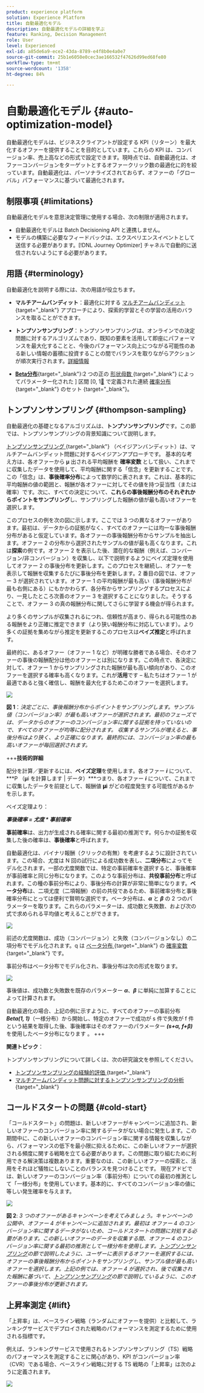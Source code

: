 ```yaml
---
product: experience platform
solution: Experience Platform
title: 自動最適化モデル
description: 自動最適化モデルの詳細を学ぶ
feature: Ranking, Decision Management
role: User
level: Experienced
exl-id: a85de6a9-ece2-43da-8789-e4f8b0e4a0e7
source-git-commit: 25b1e6050e0cec3ae166532f47626d99ed68fe80
workflow-type: tm+mt
source-wordcount: '1358'
ht-degree: 84%

---
```


# 自動最適化モデル {#auto-optimization-model}

自動最適化モデルは、ビジネスクライアントが設定する KPI（リターン）を最大化するオファーを提供することを目的としています。これらの KPI は、コンバージョン率、売上高などの形式で設定できます。現時点では、自動最適化は、オファーコンバージョンをターゲットとするオファークリック数の最適化に的を絞っています。自動最適化は、パーソナライズされておらず、オファーの「グローバル」パフォーマンスに基づいて最適化されます。

## 制限事項 {#limitations}

自動最適化モデルを意思決定管理に使用する場合、次の制限が適用されます。

* 自動最適化モデルは Batch Decisioning API と連携しません。
* モデルの構築に必要なフィードバックは、エクスペリエンスイベントとして送信する必要があります。[!DNL Journey Optimizer] チャネルで自動的に送信されないようにする必要があります。

## 用語 {#terminology}

自動最適化を説明する際には、次の用語が役立ちます。

* **マルチアームバンディット**：最適化に対する [ マルチアームバンディット ](https://en.wikipedia.org/wiki/Multi-armed_bandit){target="_blank"} アプローチにより、探索的学習とその学習の活用のバランスを取ることができます。

* **トンプソンサンプリング**：トンプソンサンプリングは、オンラインでの決定問題に対するアルゴリズムであり、既知の要素を活用して即座にパフォーマンスを最大化することと、今後のパフォーマンス向上につながる可能性のある新しい情報の蓄積に投資することの間でバランスを取りながらアクションが順次実行されます。[詳細情報](#thompson-sampling)

* [**Beta分布**](https://ja.wikipedia.org/wiki/ベータ分布){target="_blank"}:2 つの正の [ 形状母数 ](https://ja.wikipedia.org/wiki/確率分布){target="_blank"} によってパラメーター化された &rbrack; 区間 &lbrack;0, 1[&#128279;](https://en.wikipedia.org/wiki/Statistical_parameter) で定義された連続 [ 確率分布 ](https://en.wikipedia.org/wiki/Shape_parameter){target="_blank"} のセット {target="_blank"}。

## トンプソンサンプリング {#thompson-sampling}

自動最適化の基礎となるアルゴリズムは、**トンプソンサンプリング**&#x200B;です。この節では、トンプソンサンプリングの背景知識について説明します。

[ トンプソンサンプリング ](https://en.wikipedia.org/wiki/Thompson_sampling){target="_blank"} （ベイジアンバンディット）は、マルチアームバンディット問題に対するベイジアンアプローチです。  基本的な考え方は、各オファーから 𝛍 出される平均報酬を **確率変数** として扱い、これまでに収集したデータを使用して、平均報酬に関する「信念」を更新することです。 この「信念」は、**事後確率分布**&#x200B;によって数学的に表されます。これは、基本的に平均報酬の値の範囲と、報酬が各オファーに対してその値を持つ妥当性（または確率）です。次に、すべての決定について、**これらの事後報酬分布のそれぞれからポイントをサンプリング**&#x200B;し、サンプリングした報酬の値が最も高いオファーを選択します。

このプロセスの例を次の図に示します。ここでは 3 つの異なるオファーがあります。最初は、データからの証拠がなく、すべてのオファーには均一な事後報酬分布があると仮定しています。各オファーの事後報酬分布からサンプルを抽出します。オファー 2 の分布から選択されたサンプルの値が最も高くなります。これは&#x200B;**探索**&#x200B;の例です。オファー 2 を表示した後、潜在的な報酬（例えば、コンバージョン/非コンバージョン）を収集し、以下で説明するようにベイズ定理を使用してオファー 2 の事後分布を更新します。このプロセスを継続し、オファーを表示して報酬を収集するたびに事後分布を更新します。2 番目の図では、オファー 3 が選択されています。オファー 1 の平均報酬が最も高い（事後報酬分布が最も右側にある）にもかかわらず、各分布からサンプリングするプロセスにより、一見したところ次善のオファー 3 を選択することになりました。そうすることで、オファー 3 の真の報酬分布に関してさらに学習する機会が得られます。

より多くのサンプルが収集されるにつれ、信頼性が高まり、得られる可能性のある報酬をより正確に推定できます（より狭い報酬分布に対応しています）。より多くの証拠を集めながら推定を更新するこのプロセスは&#x200B;**ベイズ推定**&#x200B;と呼ばれます。

最終的に、あるオファー（オファー 1 など）が明確な勝者である場合、そのオファーの事後の報酬配分は他のオファーとは別になります。この時点で、各決定に対して、オファー 1 からサンプリングされた報酬が最も高い傾向があり、このオファーを選択する確率も高くなります。これが&#x200B;**活用**&#x200B;です – 私たちはオファー 1 が最適であると強く確信し、報酬を最大化するためこのオファーを選択します。

![](../assets/ai-ranking-thompson-sampling.png)

**図 1**：*決定ごとに、事後報酬分布からポイントをサンプリングします。サンプル値（コンバージョン率）が最も高いオファーが選択されます。最初のフェーズでは、データからのオファーのコンバージョン率に関する証拠を持っていないので、すべてのオファーが均等に配分されます。 収集するサンプルが増えると、事後分布はより狭く、より正確になります。最終的には、コンバージョン率の最も高いオファーが毎回選択されます。*

<!--
![](../assets/ai-ranking-thompson-sampling-initial.png)
![](../assets/ai-ranking-thompson-sampling-intermediate.png)
![](../assets/ai-ranking-thompson-sampling-ultimate.png)
-->

+++**技術的詳細**

配分を計算／更新するには、**ベイズ定理**&#x200B;を使用します。各オファー ***i*** について、***P （𝛍i を計算します | データ）***つまり、各オファー ***i*** について、これまでに収集したデータを前提として、報酬値 **𝛍i** がどの程度発生する可能性があるかを示します。

ベイズ定理より：

***事後確率 = 尤度 * 事前確率***

**事前確率**&#x200B;は、出力が生成される確率に関する最初の推測です。何らかの証拠を収集した後の確率は、**事後確率**&#x200B;と呼ばれます。

自動最適化は、バイナリ報酬（クリックの有無）を考慮するように設計されています。この場合、尤度は N 回の試行による成功数を表し、**二項分布**&#x200B;によってモデル化されます。一部の尤度関数では、特定の事前確率を選択すると、事後確率が事前確率と同じ分布になります。このような事前分布は、**共役事前分布**&#x200B;と呼ばれます。この種の事前分布により、事後分布の計算が非常に簡単になります。**ベータ分布**&#x200B;は、二項尤度（二項報酬）の前の共役であるため、事前確率分布と事後確率分布にとっては便利で賢明な選択です。ベータ分布は、***α*** と ***β*** の 2 つのパラメーターを取ります。これらのパラメーターは、成功数と失敗数、および次の式で求められる平均値と考えることができます。

![](../assets/ai-ranking-beta-distribution.png)

前述の尤度関数は、成功（コンバージョン）と失敗（コンバージョンなし）の二項分布でモデル化されます。q は [ ベータ分布 ](https://ja.wikipedia.org/wiki/確率変数){target="_blank"} の [ 確率変数 ](https://ja.wikipedia.org/wiki/ベータ分布){target="_blank"} です。

事前分布はベータ分布でモデル化され、事後分布は次の形式を取ります。

![](../assets/ai-ranking-posterior-distribution.svg)

事後値は、成功数と失敗数を既存のパラメーター ***α***、***β*** に単純に加算することによって計算されます。

自動最適化の場合、上記の例に示すように、すべてのオファーの事前分布 ***Beta(1, 1)***（一様分布）から開始し、特定のオファーで成功が s 件で失敗が f 件という結果を取得した後、事後確率はそのオファーのパラメーター ***(s+α, f+β)*** を使用したベータ分布になります 。
+++

**関連トピック**：

トンプソンサンプリングについて詳しくは、次の研究論文を参照してください。
* [ トンプソンサンプリングの経験的評価 ](https://proceedings.neurips.cc/paper/2011/file/e53a0a2978c28872a4505bdb51db06dc-Paper.pdf){target="_blank"}
* [ マルチアームバンディット問題に対するトンプソンサンプリングの分析 ](https://proceedings.mlr.press/v23/agrawal12/agrawal12.pdf){target="_blank"}

## コールドスタートの問題 {#cold-start}

「コールドスタート」の問題は、新しいオファーがキャンペーンに追加され、新しいオファーのコンバージョン率に関するデータがない場合に発生します。この期間中に、この新しいオファーのコンバージョン率に関する情報を収集しながら、パフォーマンスの低下を最小限に抑えるために、この新しいオファーが選択される頻度に関する戦略を立てる必要があります。この問題に取り組むために利用できる解決策は複数あります。重要なのは、この新しいオファーの探索と、活用をそれほど犠牲にしないことのバランスを見つけることです。 現在アドビでは、新しいオファーのコンバージョン率（事前分布）についての最初の推測として「一様分布」を使用しています。基本的に、すべてのコンバージョン率の値に等しい発生確率を与えます。


![](../assets/ai-ranking-cold-start-strategies.png)

**図 2**: *3 つのオファーがあるキャンペーンを考えてみましょう。キャンペーンの公開中、オファー 4 がキャンペーンに追加されます。最初は オファー 4 のコンバージョン率に関するデータがないため、コールドスタートの問題に対処する必要があります。この新しいオファーのデータを収集する間、オファー 4 のコンバージョン率に関する最初の推測として一様分布を使用します。[トンプソンサンプリング](#thompson-sampling)の節で説明したように、ユーザーに表示するオファーを選択するには、オファーの事後報酬分布からポイントをサンプリングし、サンプル値が最も高いオファーを選択します。上記の例では、オファー 4 が選択され、後で収集された報酬に基づいて、[トンプソンサンプリング](#thompson-sampling)の節で説明しているように、このオファーの事後分布が更新されます。*

## 上昇率測定 {#lift}

「上昇率」は、ベースライン戦略（ランダムにオファーを提供）と比較して、ランキングサービスでデプロイされた戦略のパフォーマンスを測定するために使用される指標です。

例えば、ランキングサービスで使用されるトンプソンサンプリング（TS）戦略のパフォーマンスを測定することに関心があり、KPI がコンバージョン率（CVR）である場合、ベースライン戦略に対する TS 戦略の「上昇率」は次のように定義されます。

![](../assets/ai-ranking-lift.png)
